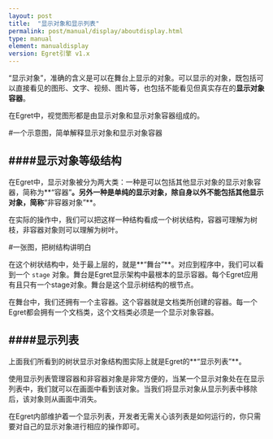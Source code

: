 ```yaml
---
layout: post
title:  "显示对象和显示列表"
permalink: post/manual/display/aboutdisplay.html
type: manual
element: manualdisplay
version: Egret引擎 v1.x
---
```


“显示对象”，准确的含义是可以在舞台上显示的对象。可以显示的对象，既包括可以直接看见的图形、文字、视频、图片等，也包括不能看见但真实存在的**显示对象容器**。

在Egret中，视觉图形都是由显示对象和显示对象容器组成的。

#一个示意图，简单解释显示对象和显示对象容器

####显示对象等级结构
---

在Egret中，显示对象被分为两大类：一种是可以包括其他显示对象的显示对象容器，简称为**“容器”**。另外一种是单纯的显示对象，除自身以外不能包括其他显示对象，简称**“非容器对象”**。

在实际的操作中，我们可以把这样一种结构看成一个树状结构，容器可理解为树枝，非容器对象则可以理解为树叶。

#一张图，把树结构讲明白

在这个树状结构中，处于最上层的，就是**“舞台”**。对应到程序中，我们可以看到一个 `stage` 对象。舞台是Egret显示架构中最根本的显示容器。每个Egret应用有且只有一个stage对象。舞台是这个显示树结构的根节点。

在舞台中，我们还拥有一个主容器。这个容器就是文档类所创建的容器。每一个Egret都会拥有一个文档类，这个文档类必须是一个显示对象容器。

####显示列表
---

上面我们所看到的树状显示对象结构图实际上就是Egret的**“显示列表”**。

使用显示列表管理容器和非容器对象是非常方便的，当某一个显示对象处在在显示列表中，我们就可以在画面中看到该对象。当我们将显示对象从显示列表中移除后，该对象则从画面中消失。

在Egret内部维护着一个显示列表，开发者无需关心该列表是如何运行的，你只需要对自己的显示对象进行相应的操作即可。